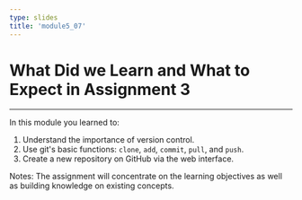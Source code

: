 ```yaml
---
type: slides
title: 'module5_07'
---
```


# What Did we Learn and What to Expect in Assignment 3

---

In this module you learned to:

1. Understand the importance of version control.
2. Use git's basic functions: `clone`, `add`, `commit`, `pull`, and `push`. 
3. Create a new repository on GitHub via the web interface.

Notes: The assignment will concentrate on the learning objectives as well as building knowledge on existing concepts.